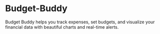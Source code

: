 # Budget-Buddy
Budget Buddy helps you track expenses, set budgets, and visualize your financial data with beautiful charts and real-time alerts.
